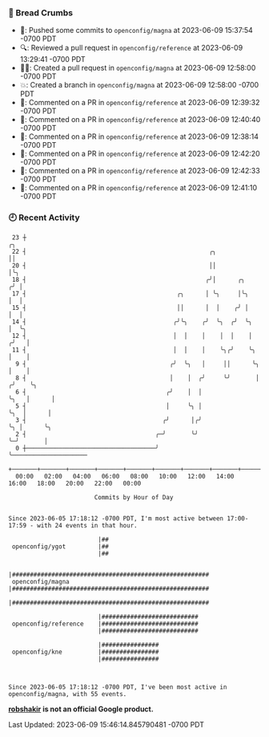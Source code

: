 ### 🍞 Bread Crumbs

 * 🚢: Pushed some commits to `openconfig/magna` at 2023-06-09 15:37:54 -0700 PDT
 * 🔍: Reviewed a pull request in  `openconfig/reference` at 2023-06-09 13:29:41 -0700 PDT
 * ✍🏼: Created a pull request in `openconfig/magna` at 2023-06-09 12:58:00 -0700 PDT
 * 💥: Created a branch in `openconfig/magna` at 2023-06-09 12:58:00 -0700 PDT
 * 💬: Commented on a PR in  `openconfig/reference` at 2023-06-09 12:39:32 -0700 PDT
 * 💬: Commented on a PR in  `openconfig/reference` at 2023-06-09 12:40:40 -0700 PDT
 * 💬: Commented on a PR in  `openconfig/reference` at 2023-06-09 12:38:14 -0700 PDT
 * 💬: Commented on a PR in  `openconfig/reference` at 2023-06-09 12:42:20 -0700 PDT
 * 💬: Commented on a PR in  `openconfig/reference` at 2023-06-09 12:42:33 -0700 PDT
 * 💬: Commented on a PR in  `openconfig/reference` at 2023-06-09 12:41:10 -0700 PDT

### 🕘 Recent Activity
```
 23 ┼                                                                        ╭╮
 22 ┤                                                   ╭╮                   ││
 20 ┤                                                   ││                   │╰╮
 18 ┤                                                  ╭╯│      ╭╮          ╭╯ │
 17 ┤                                          ╭╮      │ ╰╮     │╰╮         │  │
 15 ┤                                          ││      │  │    ╭╯ │         │  │
 14 ┤                                         ╭╯╰╮    ╭╯  ╰╮  ╭╯  ╰╮        │  ╰╮
 12 ┤                                         │  │    │    │  │    │       ╭╯   │
 11 ┤                                         │  │    │    ╰╮╭╯    ╰╮      │    │
  9 ┤                                        ╭╯  ╰╮   │     ││      ╰╮     │    │
  8 ┤                                        │    │  ╭╯     ╰╯       │    ╭╯    ╰╮
  6 ┤                                       ╭╯    │  │               ╰╮   │      │
  5 ┤                                       │     ╰╮ │                ╰╮  │      │
  3 ┤                                      ╭╯      │╭╯                 ╰╮ │      ╰╮
  2 ┤                                    ╭─╯       ╰╯                   ╰─╯       │
  0 ┼────────────────────────────────────╯                                        ╰─────────────────────
    +───────+───────+───────+───────+───────+───────+───────+───────+───────+───────+───────+───────+────
  00:00   02:00   04:00   06:00   08:00   10:00   12:00   14:00   16:00   18:00   20:00   22:00   00:00   

						Commits by Hour of Day


Since 2023-06-05 17:18:12 -0700 PDT, I'm most active between 17:00-17:59 - with 24 events in that hour.

```



```
                         |##
 openconfig/ygot         |##
                         |##

                         |#######################################################
 openconfig/magna        |#######################################################
                         |#######################################################

                         |###########################
 openconfig/reference    |###########################
                         |###########################

                         |################
 openconfig/kne          |################
                         |################



Since 2023-06-05 17:18:12 -0700 PDT, I've been most active in openconfig/magna, with 55 events.

```
**[robshakir](mailto:robjs@google.com) is not an official Google product.**  


Last Updated: 2023-06-09 15:46:14.845790481 -0700 PDT
